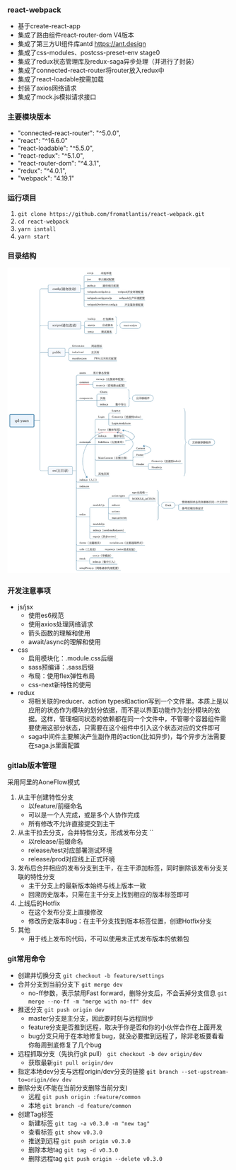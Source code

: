 ### react-webpack
- 基于create-react-app
- 集成了路由组件react-router-dom V4版本
- 集成了第三方UI组件库antd https://ant.design
- 集成了css-modules、postcss-preset-env stage0
- 集成了redux状态管理库及redux-saga异步处理（并进行了封装）
- 集成了connected-react-router将router放入redux中
- 集成了react-loadable按需加载
- 封装了axios网络请求
- 集成了mock.js模拟请求接口
### 主要模块版本
- "connected-react-router": "^5.0.0",
- "react": "^16.6.0"
- "react-loadable": "^5.5.0",
- "react-redux": "^5.1.0",
- "react-router-dom": "^4.3.1",
- "redux": "^4.0.1",
- "webpack": "4.19.1"
### 运行项目
1. `git clone https://github.com/fromatlantis/react-webpack.git`
2. `cd react-webpack`
3. `yarn isntall`
4. `yarn start`
### 目录结构
![目录结构图](directory.jpg)
### 开发注意事项
- js/jsx 
    - 使用es6规范
    - 使用axios处理网络请求
    - 箭头函数的理解和使用
    - await/async的理解和使用
- css 
    - 启用模块化：.module.css后缀
    - sass预编译：.sass后缀
    - 布局：使用flex弹性布局
    - css-next新特性的使用
- redux
  - 将相关联的reducer、action types和action写到一个文件里。本质上是以应用的状态作为模块的划分依据，而不是以界面功能作为划分模块的依据。这样，管理相同状态的依赖都在同一个文件中，不管哪个容器组件需要使用这部分状态，只需要在这个组件中引入这个状态对应的文件即可
  - saga中间件主要解决产生副作用的action(比如异步)，每个异步方法需要在saga.js里面配置
### gitlab版本管理
采用阿里的AoneFlow模式
1. 从主干创建特性分支 
    - 以feature/前缀命名
    - 可以是一个人完成，或是多个人协作完成
    - 所有修改不允许直接提交到主干
2. 从主干拉去分支，合并特性分支，形成发布分支 ``
    - 以release/前缀命名
    - release/test对应部署测试环境
    - release/prod对应线上正式环境
3. 发布后合并相应的发布分支到主干，在主干添加标签，同时删除该发布分支关联的特性分支
    - 主干分支上的最新版本始终与线上版本一致
    - 回溯历史版本，只需在主干分支上找到相应的版本标签即可
4. 上线后的Hotfix
    - 在这个发布分支上直接修改
    - 修改历史版本Bug：在主干分支找到版本标签位置，创建Hotfix分支
5. 其他
    - 用于线上发布的代码，不可以使用未正式发布版本的依赖包
### git常用命令
- 创建并切换分支 `git checkout -b feature/settings`
- 合并分支到当前分支下 `git merge dev`
    - no-ff参数，表示禁用Fast forward，删除分支后，不会丢掉分支信息 `git merge --no-ff -m "merge with no-ff" dev`
- 推送分支 `git push origin dev`
    - master分支是主分支，因此要时刻与远程同步
    - feature分支是否推到远程，取决于你是否和你的小伙伴合作在上面开发
    - bug分支只用于在本地修复bug，就没必要推到远程了，除非老板要看看你每周到底修复了几个bug
- 远程抓取分支（先执行git pull） `git checkout -b dev origin/dev`
    - 获取最新`git pull origin/dev`
- 指定本地dev分支与远程origin/dev分支的链接 `git branch --set-upstream-to=origin/dev dev`
- 删除分支(不能在当前分支删除当前分支)
    - 远程 `git push origin :feature/common`
    - 本地 `git branch -d feature/common`
- 创建Tag标签
    - 新建标签 `git tag -a v0.3.0 -m "new tag"`
    - 查看标签 `git show v0.3.0`
    - 推送到远程 `git push origin v0.3.0`
    - 删除本地tag `git tag -d v0.3.0`
    - 删除远程tag `git push origin --delete v0.3.0`